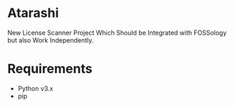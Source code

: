 # Atarashi
New License Scanner Project Which Should be Integrated with FOSSology but also Work Independently.

# Requirements
- Python v3.x
- pip 
